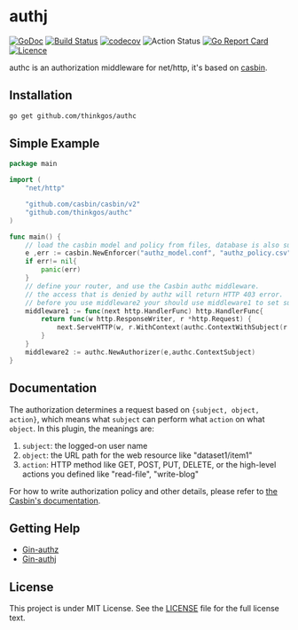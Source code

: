 # authj

[![GoDoc](https://godoc.org/github.com/thinkgos/authc?status.svg)](https://godoc.org/github.com/thinkgos/authc)
[![Build Status](https://travis-ci.org/thinkgos/authc.svg)](https://travis-ci.org/thinkgos/authc)
[![codecov](https://codecov.io/gh/thinkgos/authc/branch/master/graph/badge.svg)](https://codecov.io/gh/thinkgos/authc)
![Action Status](https://github.com/thinkgos/authc/workflows/Go/badge.svg)
[![Go Report Card](https://goreportcard.com/badge/github.com/thinkgos/authc)](https://goreportcard.com/report/github.com/thinkgos/authc)
[![Licence](https://img.shields.io/github/license/thinkgos/authc)](https://raw.githubusercontent.com/thinkgos/authc/master/LICENSE)



authc is an authorization middleware for net/http, it's based on
[casbin](https://github.com/casbin/casbin).

## Installation

```bash
go get github.com/thinkgos/authc
```

## Simple Example

```Go
package main

import (
    "net/http"

    "github.com/casbin/casbin/v2"
    "github.com/thinkgos/authc"
)

func main() {
    // load the casbin model and policy from files, database is also supported.
    e ,err := casbin.NewEnforcer("authz_model.conf", "authz_policy.csv")
    if err!= nil{
        panic(err)    
    }
    // define your router, and use the Casbin authc middleware.
    // the access that is denied by authz will return HTTP 403 error.
    // before you use middleware2 your should use middleware1 to set subject 
    middleware1 := func(next http.HandlerFunc) http.HandlerFunc{
        return func(w http.ResponseWriter, r *http.Request) {
            next.ServeHTTP(w, r.WithContext(authc.ContextWithSubject(r.Context(), "admin")))
        }
    }
    middleware2 := authc.NewAuthorizer(e,authc.ContextSubject)
}
```

## Documentation

The authorization determines a request based on ``{subject, object, action}``, which means what ``subject`` can perform what ``action`` on what ``object``. In this plugin, the meanings are:

1. ``subject``: the logged-on user name
2. ``object``: the URL path for the web resource like "dataset1/item1"
3. ``action``: HTTP method like GET, POST, PUT, DELETE, or the high-level actions you defined like "read-file", "write-blog"

For how to write authorization policy and other details, please refer to [the Casbin's documentation](https://github.com/casbin/casbin).

## Getting Help

- [Gin-authz](https://github.com/gin-contrib/authz)
- [Gin-authj](https://github.com/thinkgos/authj)

## License

This project is under MIT License. See the [LICENSE](LICENSE) file for the full license text.
